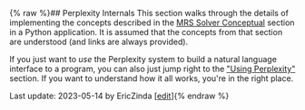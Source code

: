 {% raw %}## Perplexity Internals
This section walks through the details of implementing the concepts described in the [MRS Solver Conceptual](https://blog.inductorsoftware.com/Perplexity/home/devcon/devcon0000Overview) section in a Python application.  It is assumed that the concepts from that section are understood (and links are always provided).

If you just want to *use* the Perplexity system to build a natural language interface to a program, you can also just jump right to the ["Using Perplexity"](https://blog.inductorsoftware.com/Perplexity/home/pxhowto/pxHowTo10Overview) section. If you want to understand how it all works, you're in the right place.

Last update: 2023-05-14 by EricZinda [[edit](https://github.com/EricZinda/Perplexity/edit/main/docs/pxint/pxint0000Overview.md)]{% endraw %}